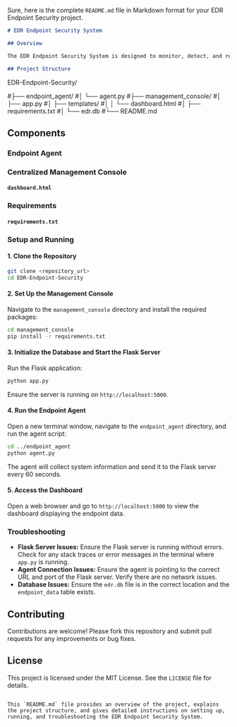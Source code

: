 Sure, here is the complete `README.md` file in Markdown format for your EDR Endpoint Security project.

```markdown
# EDR Endpoint Security System

## Overview

The EDR Endpoint Security System is designed to monitor, detect, and respond to security threats on endpoints within an organization's network. This project includes an endpoint agent that collects system information and a centralized management console that displays the collected data and alerts on a web-based dashboard.

## Project Structure

```



EDR-Endpoint-Security/

#├── endpoint_agent/
#│   └── agent.py
#├── management_console/
#│   ├── app.py
#│   ├── templates/
#│   │   └── dashboard.html
#│   ├── requirements.txt
#│   └── edr.db
#└── README.md

## Components
### Endpoint Agent
### Centralized Management Console
#### `dashboard.html`
### Requirements
#### `requirements.txt`
### Setup and Running
#### 1. Clone the Repository

```sh
git clone <repository_url>
cd EDR-Endpoint-Security
```
#### 2. Set Up the Management Console

Navigate to the `management_console` directory and install the required packages:

```sh
cd management_console
pip install -r requirements.txt
```

#### 3. Initialize the Database and Start the Flask Server

Run the Flask application:

```sh
python app.py
```

Ensure the server is running on `http://localhost:5000`.

#### 4. Run the Endpoint Agent

Open a new terminal window, navigate to the `endpoint_agent` directory, and run the agent script:

```sh
cd ../endpoint_agent
python agent.py
```

The agent will collect system information and send it to the Flask server every 60 seconds.

#### 5. Access the Dashboard

Open a web browser and go to `http://localhost:5000` to view the dashboard displaying the endpoint data.

### Troubleshooting

- **Flask Server Issues:** Ensure the Flask server is running without errors. Check for any stack traces or error messages in the terminal where `app.py` is running.
- **Agent Connection Issues:** Ensure the agent is pointing to the correct URL and port of the Flask server. Verify there are no network issues.
- **Database Issues:** Ensure the `edr.db` file is in the correct location and the `endpoint_data` table exists.

## Contributing

Contributions are welcome! Please fork this repository and submit pull requests for any improvements or bug fixes.

## License

This project is licensed under the MIT License. See the `LICENSE` file for details.
```

This `README.md` file provides an overview of the project, explains the project structure, and gives detailed instructions on setting up, running, and troubleshooting the EDR Endpoint Security System.
